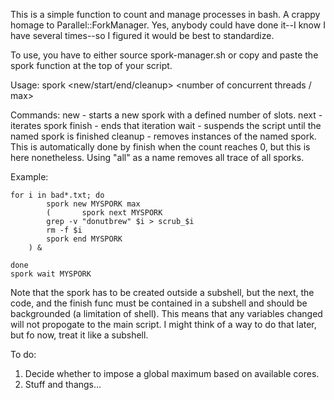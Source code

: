 This is a simple function to count and manage processes in bash. A crappy homage to Parallel::ForkManager. Yes, anybody could have done it--I know I have several times--so I figured it would be best to standardize.

To use, you have to either source spork-manager.sh or copy and paste the spork function at the top of your script.

Usage: spork <new/start/end/cleanup> <spork name> <number of concurrent threads / max>

Commands: 
	new - starts a new spork with a defined number of slots. 
	next - iterates spork
	finish - ends that iteration
	wait - suspends the script until the named spork is finished
	cleanup - removes instances of the named spork. This is automatically done by finish
		  when the count reaches 0, but this is here nonetheless. Using "all" as a 
		  name removes all trace of all sporks.

Example:

	for i in bad*.txt; do 
            spork new MYSPORK max 
          	(       spork next MYSPORK
			grep -v "donutbrew" $i > scrub_$i
			rm -f $i
			spork end MYSPORK
		) &
		
	done
	spork wait MYSPORK

Note that the spork has to be  created outside a subshell, but the next, the code, and the finish func must be contained in a subshell and should be backgrounded (a limitation of shell). This means that any variables changed will not propogate to the main script. I might think of a way to do that later, but fo now, treat it like a subshell. 

To do:
1. Decide whether to impose a global maximum based on available cores.
2. Stuff and thangs...
